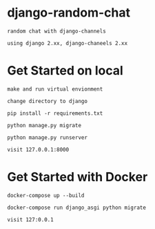 # django-random-chat
    random chat with django-channels
    
    using django 2.xx, django-chaneels 2.xx


# Get Started on local
    make and run virtual envionment
    
    change directory to django
    
    pip install -r requirements.txt

    python manage.py migrate

    python manage.py runserver

    visit 127.0.0.1:8000
  
  
# Get Started with Docker

    docker-compose up --build

    docker-compose run django_asgi python migrate

    visit 127:0.0.1
